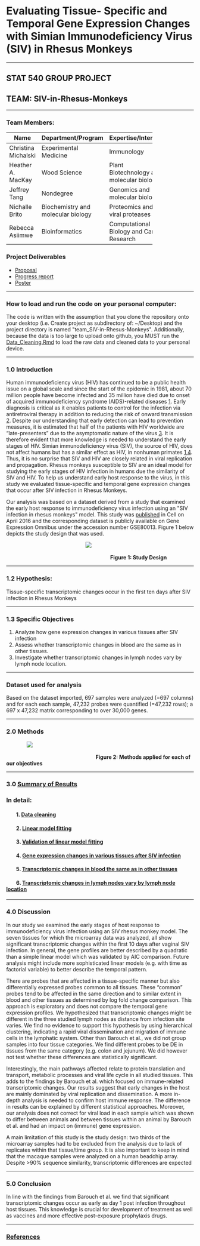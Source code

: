 # Evaluating Tissue- Specific and Temporal Gene Expression Changes with Simian Immunodeficiency Virus (SIV) in Rhesus Monkeys
---
## STAT 540 GROUP PROJECT
## TEAM: SIV-in-Rhesus-Monkeys
---
### Team Members:
<table style="width:78%;">
<colgroup>
<col width="19%" />
<col width="19%" />
<col width="19%" />
<col width="19%" />
</colgroup>
<thead>
<tr class="header">
<th>Name</th>
<th>Department/Program</th>
<th>Expertise/Interests</th>
<th>GitHub ID</th>
</tr>
</thead>
<tbody>
<tr class="odd">
<td>Christina Michalski</td>
<td>Experimental Medicine</td>
<td>Immunology</td>
<td><span class="citation">@ChristinaMi</span></td>
</tr>
<tr class="even">
<td>Heather A. MacKay</td>
<td>Wood Science</td>
<td>Plant Biotechnology and molecular biology</td>
<td><span class="citation">@HAMacKay</span></td>
</tr>
<tr class="odd">
<td>Jeffrey Tang</td>
<td>Nondegree</td>
<td>Genomics and molecular biology</td>
<td><span class="citation">@jt1013</span></td>
</tr>
<tr class="even">
<td>Nichalle Brito</td>
<td>Biochemistry and molecular biology</td>
<td>Proteomics and viral proteases</td>
<td><span class="citation">@Nichalle</span></td>
</tr>
<tr class="odd">
<td>Rebecca Asiimwe</td>
<td>Bioinformatics</td>
<td>Computational Biology and Cancer Research</td>
<td><span class="citation">@rasiimwe</span></td>
</tr>
</tbody>
</table>

 ### Project Deliverables
- [Proposal](https://github.com/rasiimwe/Galaxy_Transcriptomics/tree/main/Proposal)
- [Progress report](https://github.com/rasiimwe/Galaxy_Transcriptomics/blob/main/Progress%20Report/progress_report.md)
- [Poster](https://github.com/rasiimwe/Galaxy_Transcriptomics/blob/main/Poster/Poster-FINAL.pdf)
---
### How to load and run the code on your personal computer:
The code is written with the assumption that you clone the repository onto your desktop (i.e. Create project as subdirectory of: ~/Desktop) and the project directory is named "team_SIV-in-Rhesus-Monkeys". Additionally, because the data is too large to upload onto github, you MUST run the [Data_Cleaning.Rmd](https://github.com/rasiimwe/Galaxy_Transcriptomics/blob/main/Data/Processed%20Data/Data_Cleaning.Rmd) to load the raw data and cleaned data to your personal device.

---
### 1.0 Introduction 
Human immunodeficiency virus (HIV) has continued to be a public health issue on a global scale and since the start of the epidemic in 1981, about 70 million people have become infected and 35 million have died due to onset of acquired immunodeficiency syndrome (AIDS)-related diseases [1](https://github.com/rasiimwe/Galaxy_Transcriptomics/blob/main/Report_Files/References.md). Early diagnosis is critical as it enables patients to control for the infection via antiretroviral therapy in addition to reducing the risk of onward transmission [2](https://github.com/rasiimwe/Galaxy_Transcriptomics/blob/main/Report_Files/References.md). Despite our understanding that early detection can lead to prevention measures, it is estimated that half of the patients with HIV worldwide are “late-presenters” due to the asymptomatic nature of the virus [3](https://github.com/rasiimwe/Galaxy_Transcriptomics/blob/main/Report_Files/References.md). It is therefore evident that more knowledge is needed to understand the early stages of HIV. Simian immunodeficiency virus (SIV), the source of HIV, does not affect humans but has a similar effect as HIV, in nonhuman primates [1,4](https://github.com/rasiimwe/Galaxy_Transcriptomics/blob/main/Report_Files/References.md). Thus, it is no surprise that SIV and HIV are closely related in viral replication and propagation. Rhesus monkeys susceptible to SIV are an ideal model for studying the early stages of HIV infection in humans due the similarity of SIV and HIV. To help us understand early host response to the virus, in this study we evaluated tissue-specific and temporal gene expression changes that occur after SIV infection in Rhesus Monkeys.

Our analysis was based on a dataset derived from a study that examined the early host response to immunodeficiency virus infection using an "SIV infection in rhesus monkeys" model.  This study was [published](https://www.ncbi.nlm.nih.gov/pubmed/27085913) in Cell on April 2016 and the corresponding dataset is publicly available on Gene Expression Omnibus under the accession number GSE80013. Figure 1 below depicts the study design that was used.

&nbsp;&nbsp;&nbsp;&nbsp;&nbsp;&nbsp;&nbsp;&nbsp;&nbsp;&nbsp;&nbsp;&nbsp;&nbsp;&nbsp;&nbsp;&nbsp;&nbsp;&nbsp;&nbsp;&nbsp;&nbsp;&nbsp;&nbsp;&nbsp;&nbsp;&nbsp;&nbsp;&nbsp;&nbsp;&nbsp;&nbsp;&nbsp;&nbsp;&nbsp;&nbsp;&nbsp;&nbsp;&nbsp;&nbsp;&nbsp;&nbsp;&nbsp;&nbsp;&nbsp;&nbsp;&nbsp;&nbsp;&nbsp;&nbsp;&nbsp;&nbsp;&nbsp;&nbsp;&nbsp;<img src = "https://github.com/rasiimwe/Galaxy_Transcriptomics/blob/main/Report_Files/Study%20Design.png">

&nbsp;&nbsp;&nbsp;&nbsp;&nbsp;&nbsp;&nbsp;&nbsp;&nbsp;&nbsp;&nbsp;&nbsp;&nbsp;&nbsp;&nbsp;&nbsp;&nbsp;&nbsp;&nbsp;&nbsp;&nbsp;&nbsp;&nbsp;&nbsp;&nbsp;&nbsp;&nbsp;&nbsp;&nbsp;&nbsp;&nbsp;&nbsp;&nbsp;&nbsp;&nbsp;&nbsp;&nbsp;&nbsp;&nbsp;&nbsp;&nbsp;&nbsp;&nbsp;&nbsp;&nbsp;&nbsp;&nbsp;&nbsp;&nbsp;&nbsp;&nbsp;&nbsp;&nbsp;&nbsp;&nbsp;&nbsp;&nbsp;&nbsp;&nbsp;&nbsp;&nbsp;&nbsp;&nbsp;&nbsp;&nbsp;&nbsp;&nbsp;&nbsp;&nbsp;&nbsp; **Figure 1: Study Design**

---
### 1.2 Hypothesis:
Tissue-specific transcriptomic changes occur in the first ten days after SIV infection in Rhesus Monkeys

---
### 1.3 Specific Objectives
1. Analyze how gene expression changes in various tissues after SIV infection
2. Assess whether transcriptomic changes in blood are the same as in other tissues.
3. Investigate whether transcriptomic changes in lymph nodes vary by lymph node location.

---
### Dataset used for analysis
Based on the dataset imported, 697 samples were analyzed (=697 columns) and for each each sample, 47,232 probes were quantified (=47,232 rows); a 697 x 47,232 matrix corresponding to over 30,000 genes.

---
### 2.0 Methods 
&nbsp;&nbsp;&nbsp;&nbsp;&nbsp;&nbsp;&nbsp;&nbsp;&nbsp;&nbsp;&nbsp;&nbsp;&nbsp;&nbsp;<img src = "https://github.com/rasiimwe/Galaxy_Transcriptomics/blob/main/Report_Files/Methods.png"> 

&nbsp;&nbsp;&nbsp;&nbsp;&nbsp;&nbsp;&nbsp;&nbsp;&nbsp;&nbsp;&nbsp;&nbsp;&nbsp;&nbsp;&nbsp;&nbsp;&nbsp;&nbsp;&nbsp;&nbsp;&nbsp;&nbsp;&nbsp;&nbsp;&nbsp;&nbsp;&nbsp;&nbsp;&nbsp;&nbsp;&nbsp;&nbsp;&nbsp;&nbsp;&nbsp;&nbsp;&nbsp;&nbsp;&nbsp;&nbsp;&nbsp;&nbsp;&nbsp;&nbsp;&nbsp;&nbsp;&nbsp;&nbsp;&nbsp;&nbsp;&nbsp;&nbsp;&nbsp;&nbsp;&nbsp;&nbsp;&nbsp;&nbsp;&nbsp;&nbsp; **Figure 2: Methods applied for each of our objectives**

---
### 3.0 [Summary of Results](https://github.com/rasiimwe/Galaxy_Transcriptomics/blob/main/Results)
### In detail:
#### &nbsp;&nbsp;&nbsp;&nbsp;&nbsp;&nbsp;&nbsp; 1. [Data cleaning](https://github.com/rasiimwe/Galaxy_Transcriptomics/blob/main/Data/Processed%20Data/Data_Cleaning.md) 
#### &nbsp;&nbsp;&nbsp;&nbsp;&nbsp;&nbsp;&nbsp; 2. [Linear model fitting](https://github.com/rasiimwe/Galaxy_Transcriptomics/blob/main/Methods/Question%201/Linear%20Models/Exploratory%20Fitting/Exploration_of_different_models_for_tissue_specific_gene_expression.md)
#### &nbsp;&nbsp;&nbsp;&nbsp;&nbsp;&nbsp;&nbsp; 3. [Validation of linear model fitting](https://github.com/rasiimwe/Galaxy_Transcriptomics/blob/main/Methods/Question%201/Linear%20Models/Validation%20of%20Linear%20Models/Validation_of_Linear_Models.md) 
#### &nbsp;&nbsp;&nbsp;&nbsp;&nbsp;&nbsp;&nbsp; 4. [Gene expression changes in various tissues after SIV infection](https://github.com/rasiimwe/Galaxy_Transcriptomics/blob/main/Methods/Question%201/Linear%20Models/question1_pt1.md)
#### &nbsp;&nbsp;&nbsp;&nbsp;&nbsp;&nbsp;&nbsp; 5. [Transcriptomic changes in blood the same as in other tissues](https://github.com/rasiimwe/Galaxy_Transcriptomics/blob/main/Methods/Question%202/question2.md) 
#### &nbsp;&nbsp;&nbsp;&nbsp;&nbsp;&nbsp;&nbsp; 6. [Transcriptomic changes in lymph nodes vary by lymph node location](https://github.com/rasiimwe/Galaxy_Transcriptomics/blob/main/Methods/Question%203/question3.md) 

---
### 4.0 Discussion
In our study we examined the early stages of host response to immunodeficiency virus infection using an SIV rhesus monkey model. The seven tissues for which the microarray data was analyzed, all show significant transcriptomic changes within the first 10 days after vaginal SIV infection. In general, the gene profiles are better described by a quadratic than a simple linear model which was validated by AIC comparison. Future analysis might include more sophisticated linear models (e.g. with time as factorial variable) to better describe the temporal pattern.

There are probes that are affected in a tissue-specific manner but also differentially expressed probes common to all tissues. These “common” probes tend to be affected in the same direction and to similar extent in blood and other tissues as determined by log fold change comparison. This approach is exploratory and does not compare the temporal gene expression profiles.
We hypothesized that transcriptomic changes might be different in the three studied lymph nodes as distance from infection site varies. We find no evidence to support this hypothesis by using hierarchical clustering, indicating a rapid viral dissemination and migration of immune cells in the lymphatic system. Other than Barouch et al., we did not group samples into four tissue categories. We find different probes to be DE in tissues from the same category (e.g. colon and jejunum). We did however not test whether these differences are statistically significant.

Interestingly, the main pathways affected relate to protein translation and transport, metabolic processes and viral life cycle in all studied tissues. This adds to the findings by Barouch et al. which focused on immune-related transcriptomic changes. Our results suggest that early changes in the host are mainly dominated by viral replication and dissemination. A more in-depth analysis is needed to confirm host immune response. The difference in results can be explained by different statistical approaches. Moreover, our analysis does not correct for viral load in each sample which was shown to differ between animals and between tissues within an animal by Barouch et al. and had an impact on (immune) gene expression.

A main limitation of this study is the study design: two thirds of the microarray samples had to be excluded from the analysis due to lack of replicates within that tissue/time group. It is also important to keep in mind that  the macaque samples were analyzed on a human beadchip array. Despite >90% sequence similarity, transcriptomic differences are expected 

---
### 5.0 Conclusion 
In line with the findings from Barouch et al. we find that significant transcriptomic changes occur as early as day 1 post infection throughout host tissues. This knowledge is crucial for development of treatment as well as vaccines and more effective post-exposure prophylaxis drugs.

---
### [References](https://github.com/rasiimwe/Galaxy_Transcriptomics/blob/main/Report_Files/References.md)

